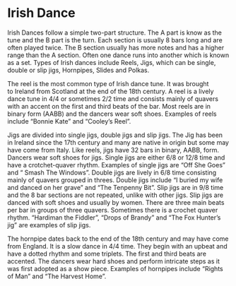 # Irish Dance

Irish Dances follow a simple two-part structure. The A part is know as the tune and the B part is the turn. Each section is usually 8 bars long and are often played twice. The B section usually has more notes and has a higher range than the A section. Often one dance runs into another which is known as a set. Types of Irish dances include Reels, Jigs, which can be single, double or slip jigs, Hornpipes, Slides and Polkas.

The reel is the most common type of Irish dance tune. It was brought to Ireland from Scotland at the end of the 18th century. A reel is a lively dance tune in 4/4 or sometimes 2/2 time and consists mainly of quavers with an accent on the first and third beats of the bar. Most reels are in binary form (AABB) and the dancers wear soft shoes. Examples of reels include “Bonnie Kate” and “Cooley’s Reel”.

Jigs are divided into single jigs, double jigs and slip jigs. The Jig has been in Ireland since the 17th century and many are native in origin but some may have come from Italy. Like reels, jigs have 32 bars in binary, AABB, form. Dancers wear soft shoes for jigs. Single jigs are either 6/8 or 12/8 time and have a crotchet-quaver rhythm. Examples of single jigs are “Off She Goes” and “ Smash The Windows”. Double jigs are lively in 6/8 time consisting mainly of quavers grouped in threes. Double jigs include “I buried my wife and danced on her grave” and “The Tenpenny Bit”. Slip jigs are in 9/8 time and the 8 bar sections are not repeated, unlike with other jigs. Slip jigs are danced with soft shoes and usually by women. There are three main beats per bar in groups of three quavers. Sometimes there is a crochet quaver rhythm. “Hardiman the Fiddler”, “Drops of Brandy” and “The Fox Hunter’s jig” are examples of slip jigs.

The hornpipe dates back to the end of the 18th century and may have come from England. It is a slow dance in 4/4 time. They begin with an upbeat and have a dotted rhythm and some triplets. The first and third beats are accented. The dancers wear hard shoes and perform intricate steps as it was first adopted as a show piece. Examples of hornpipes include “Rights of Man” and “The Harvest Home”.